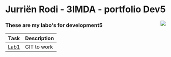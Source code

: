 # Jurriën Rodi - 3IMDA - portfolio Dev5

<img style="float: right;" src="https://c.tenor.com/itjFesV8_RUAAAAi/soulja-boy-pepe.gif">

### These are my labo's for development5

| Task | Description |
| ----------- | ----------- |
| [Lab1](https://github.com/JurRodi/DEV5-myportfolio/tree/main/lab1-git) | GIT to work |